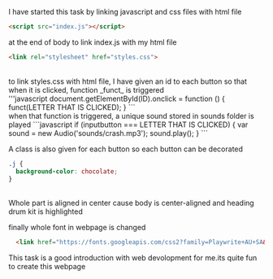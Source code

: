 I have started this task by linking javascript and css files with html file
```html
<script src="index.js"></script>
```
at the end of body to link index.js with my html file
<br>
```html
<link rel="stylesheet" href="styles.css">
```
<br>
to link styles.css with html file, I have given an id to each button so that when it is clicked, function _funct_ is triggered
<br>
'''javascript
document.getElementById(ID).onclick = function () { funct(LETTER THAT IS CLICKED); }
```
<br>
when that function is triggered, a unique sound stored in sounds folder is played
```javascript
if (inputbutton ===  LETTER THAT IS CLICKED) {
        var sound = new Audio('sounds/crash.mp3');
        sound.play();
    }
```
<br>


A class is also given for each button so each button can be decorated <br>
```css
.j {
  background-color: chocolate;
}
```
<br>
Whole part is aligned in center cause body is center-aligned and heading drum kit is highlighted 
<br>


finally whole font in webpage is changed 
<br>
```html
  <link href="https://fonts.googleapis.com/css2?family=Playwrite+AU+SA&display=swap" rel="stylesheet">
```


This task is a good introduction with web devolopment for me.its quite fun to create this webpage

